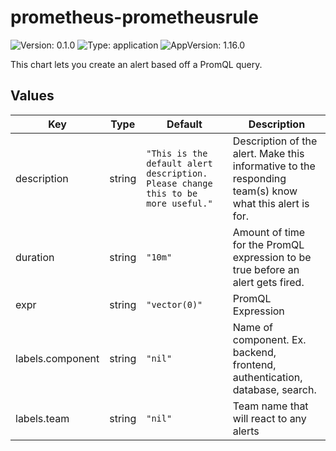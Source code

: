# prometheus-prometheusrule

![Version: 0.1.0](https://img.shields.io/badge/Version-0.1.0-informational?style=flat-square) ![Type: application](https://img.shields.io/badge/Type-application-informational?style=flat-square) ![AppVersion: 1.16.0](https://img.shields.io/badge/AppVersion-1.16.0-informational?style=flat-square)

This chart lets you create an alert based off a PromQL query.

## Values

| Key | Type | Default | Description |
|-----|------|---------|-------------|
| description | string | `"This is the default alert description. Please change this to be more useful."` | Description of the alert. Make this informative to the responding team(s) know what this alert is for. |
| duration | string | `"10m"` | Amount of time for the PromQL expression to be true before an alert gets fired. |
| expr | string | `"vector(0)"` | PromQL Expression |
| labels.component | string | `"nil"` | Name of component. Ex. backend, frontend, authentication, database, search. |
| labels.team | string | `"nil"` | Team name that will react to any alerts |
